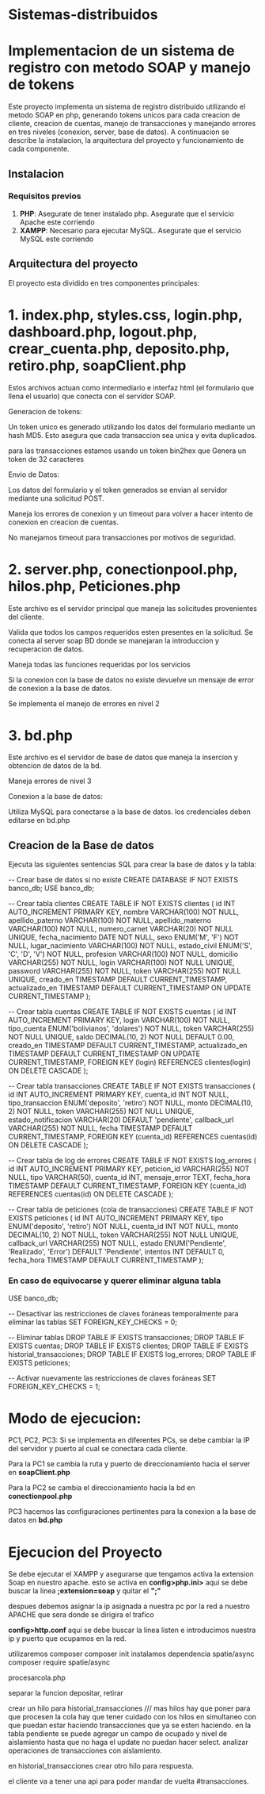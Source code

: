 # Sistemas-distribuidos

# Implementacion de un sistema de registro con metodo SOAP y manejo de tokens

Este proyecto implementa un sistema de registro distribuido utilizando el metodo SOAP en php, generando tokens unicos para cada creacion de cliente, creacion de cuentas, manejo de transacciones y manejando errores en tres niveles (conexion, server, base de datos). A continuacion se describe la instalacion, la arquitectura del proyecto y funcionamiento de cada componente.

## Instalacion 

### Requisitos previos
1. **PHP**: Asegurate de tener instalado php. Asegurate que el servicio Apache este corriendo
2. **XAMPP**: Necesario para ejecutar MySQL. Asegurate que el servicio MySQL este corriendo

## Arquitectura del proyecto
El proyecto esta dividido en tres componentes principales:
# 1. index.php, styles.css, login.php, dashboard.php, logout.php, crear_cuenta.php, deposito.php, retiro.php, soapClient.php
Estos archivos actuan como intermediario e interfaz html (el formulario que llena el usuario) que conecta con el servidor SOAP.

Generacion de tokens:

Un token unico es generado utilizando los datos del formulario mediante un hash MD5. Esto asegura que cada transaccion sea unica y evita duplicados.

para las transacciones estamos usando un token bin2hex que Genera un token de 32 caracteres

Envio de Datos:

Los datos del formulario y el token generados se envian al servidor mediante una solicitud POST.

Maneja los errores de conexion y un timeout para volver a hacer intento de conexion en creacion de cuentas.

No manejamos timeout para transacciones por motivos de seguridad.

# 2. server.php, conectionpool.php, hilos.php, Peticiones.php
Este archivo es el servidor principal que maneja las solicitudes provenientes del cliente.

Valida que todos los campos requeridos esten presentes en la solicitud.
Se conecta al server soap BD donde se manejaran la introduccion y recuperacion de datos.

Maneja todas las funciones requeridas por los servicios

Si la conexion con la base de datos no existe devuelve un mensaje de error de conexion a la base de datos.

Se implementa el manejo de errores en nivel 2

# 3. bd.php
Este archivo es el servidor de base de datos que maneja la insercion y obtencion de datos de la bd.

Maneja errores de nivel 3

Conexion a la base de datos:

Utiliza MySQL para conectarse a la base de datos. los credenciales deben editarse en bd.php

## Creacion de la Base de datos 
Ejecuta las siguientes sentencias SQL para crear la base de datos y la tabla:

-- Crear base de datos si no existe
CREATE DATABASE IF NOT EXISTS banco_db;
USE banco_db;

-- Crear tabla clientes
CREATE TABLE IF NOT EXISTS clientes (
    id INT AUTO_INCREMENT PRIMARY KEY,
    nombre VARCHAR(100) NOT NULL,
    apellido_paterno VARCHAR(100) NOT NULL,
    apellido_materno VARCHAR(100) NOT NULL,
    numero_carnet VARCHAR(20) NOT NULL UNIQUE,
    fecha_nacimiento DATE NOT NULL,
    sexo ENUM('M', 'F') NOT NULL,
    lugar_nacimiento VARCHAR(100) NOT NULL,
    estado_civil ENUM('S', 'C', 'D', 'V') NOT NULL,
    profesion VARCHAR(100) NOT NULL,
    domicilio VARCHAR(255) NOT NULL,
    login VARCHAR(100) NOT NULL UNIQUE,
    password VARCHAR(255) NOT NULL,
    token VARCHAR(255) NOT NULL UNIQUE,
    creado_en TIMESTAMP DEFAULT CURRENT_TIMESTAMP,
    actualizado_en TIMESTAMP DEFAULT CURRENT_TIMESTAMP ON UPDATE CURRENT_TIMESTAMP
);

-- Crear tabla cuentas
CREATE TABLE IF NOT EXISTS cuentas (
    id INT AUTO_INCREMENT PRIMARY KEY,
    login VARCHAR(100) NOT NULL,
    tipo_cuenta ENUM('bolivianos', 'dolares') NOT NULL,
    token VARCHAR(255) NOT NULL UNIQUE,
    saldo DECIMAL(10, 2) NOT NULL DEFAULT 0.00,
    creado_en TIMESTAMP DEFAULT CURRENT_TIMESTAMP,
    actualizado_en TIMESTAMP DEFAULT CURRENT_TIMESTAMP ON UPDATE CURRENT_TIMESTAMP,
    FOREIGN KEY (login) REFERENCES clientes(login) ON DELETE CASCADE
);

-- Crear tabla transacciones
CREATE TABLE IF NOT EXISTS transacciones (
    id INT AUTO_INCREMENT PRIMARY KEY,
    cuenta_id INT NOT NULL,
    tipo_transaccion ENUM('deposito', 'retiro') NOT NULL,
    monto DECIMAL(10, 2) NOT NULL,
    token VARCHAR(255) NOT NULL UNIQUE,
    estado_notificacion VARCHAR(20) DEFAULT 'pendiente',
    callback_url VARCHAR(255) NOT NULL,
    fecha TIMESTAMP DEFAULT CURRENT_TIMESTAMP,
    FOREIGN KEY (cuenta_id) REFERENCES cuentas(id) ON DELETE CASCADE
);

-- Crear tabla de log de errores
CREATE TABLE IF NOT EXISTS log_errores (
    id INT AUTO_INCREMENT PRIMARY KEY,
    peticion_id VARCHAR(255) NOT NULL,
    tipo VARCHAR(50),
    cuenta_id INT,
    mensaje_error TEXT,
    fecha_hora TIMESTAMP DEFAULT CURRENT_TIMESTAMP,
    FOREIGN KEY (cuenta_id) REFERENCES cuentas(id) ON DELETE CASCADE
);

-- Crear tabla de peticiones (cola de transacciones)
CREATE TABLE IF NOT EXISTS peticiones (
    id INT AUTO_INCREMENT PRIMARY KEY,
    tipo ENUM('deposito', 'retiro') NOT NULL,
    cuenta_id INT NOT NULL,
    monto DECIMAL(10, 2) NOT NULL,
    token VARCHAR(255) NOT NULL UNIQUE,
    callback_url VARCHAR(255) NOT NULL,
    estado ENUM('Pendiente', 'Realizado', 'Error') DEFAULT 'Pendiente',
    intentos INT DEFAULT 0,
    fecha_hora TIMESTAMP DEFAULT CURRENT_TIMESTAMP
);




### En caso de equivocarse y querer eliminar alguna tabla
USE banco_db;

-- Desactivar las restricciones de claves foráneas temporalmente para eliminar las tablas
SET FOREIGN_KEY_CHECKS = 0;

-- Eliminar tablas
DROP TABLE IF EXISTS transacciones;
DROP TABLE IF EXISTS cuentas;
DROP TABLE IF EXISTS clientes;
DROP TABLE IF EXISTS historial_transacciones;
DROP TABLE IF EXISTS log_errores;
DROP TABLE IF EXISTS peticiones;

-- Activar nuevamente las restricciones de claves foráneas
SET FOREIGN_KEY_CHECKS = 1;


# Modo de ejecucion:
PC1, PC2, PC3: Si se implementa en diferentes PCs, se debe cambiar la IP del servidor y puerto al cual se conectara cada cliente.

Para la PC1 se cambia la ruta y puerto de direccionamiento hacia el server en **soapClient.php**

Para la PC2 se cambia el direccionamiento hacia la bd en **conectionpool.php**

PC3 hacemos las configuraciones pertinentes para la conexion a la base de datos en **bd.php**

# Ejecucion del Proyecto

Se debe ejecutar el XAMPP y asegurarse que tengamos activa la extension Soap en nuestro apache. esto se activa en **config>php.ini>** aqui se debe buscar la linea **;extension=soap**  y quitar el **";"**

despues debemos asignar la ip asignada a nuestra pc por la red a nuestro APACHE que sera donde se dirigira el trafico

**config>http.conf**  aqui se debe buscar la linea listen e introducimos nuestra ip y puerto que ocupamos en la red.









utilizaremos composer
composer init
instalamos dependencia spatie/async
composer require spatie/async

procesarcola.php








separar la funcion depositar, retirar

crear un hilo para historial_transacciones /// mas hilos hay que poner para que procesen la cola
hay que tener cuidado con los hilos en simultaneo con que puedan estar haciendo transacciones que ya se esten haciendo.
en la tabla pendiente se puede agregar un campo de ocupado y nivel de aislamiento hasta que no haga el update no puedan hacer select.
analizar operaciones de transacciones con aislamiento.



en historial_transacciones crear otro hilo para respuesta. 

el cliente va a tener una api para poder mandar de vuelta #transacciones.


